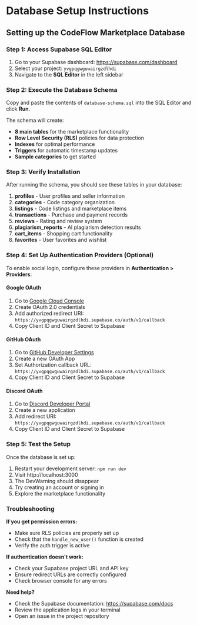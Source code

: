 # Database Setup Instructions

## Setting up the CodeFlow Marketplace Database

### Step 1: Access Supabase SQL Editor

1. Go to your Supabase dashboard: https://supabase.com/dashboard
2. Select your project: `yvgpqgwguwairgzdlhdi`
3. Navigate to the **SQL Editor** in the left sidebar

### Step 2: Execute the Database Schema

Copy and paste the contents of `database-schema.sql` into the SQL Editor and click **Run**.

The schema will create:

- **8 main tables** for the marketplace functionality
- **Row Level Security (RLS)** policies for data protection
- **Indexes** for optimal performance
- **Triggers** for automatic timestamp updates
- **Sample categories** to get started

### Step 3: Verify Installation

After running the schema, you should see these tables in your database:

1. **profiles** - User profiles and seller information
2. **categories** - Code category organization  
3. **listings** - Code listings and marketplace items
4. **transactions** - Purchase and payment records
5. **reviews** - Rating and review system
6. **plagiarism_reports** - AI plagiarism detection results
7. **cart_items** - Shopping cart functionality
8. **favorites** - User favorites and wishlist

### Step 4: Set Up Authentication Providers (Optional)

To enable social login, configure these providers in **Authentication > Providers**:

#### Google OAuth
1. Go to [Google Cloud Console](https://console.cloud.google.com/)
2. Create OAuth 2.0 credentials
3. Add authorized redirect URI: `https://yvgpqgwguwairgzdlhdi.supabase.co/auth/v1/callback`
4. Copy Client ID and Client Secret to Supabase

#### GitHub OAuth  
1. Go to [GitHub Developer Settings](https://github.com/settings/developers)
2. Create a new OAuth App
3. Set Authorization callback URL: `https://yvgpqgwguwairgzdlhdi.supabase.co/auth/v1/callback`
4. Copy Client ID and Client Secret to Supabase

#### Discord OAuth
1. Go to [Discord Developer Portal](https://discord.com/developers/applications)
2. Create a new application
3. Add redirect URI: `https://yvgpqgwguwairgzdlhdi.supabase.co/auth/v1/callback`
4. Copy Client ID and Client Secret to Supabase

### Step 5: Test the Setup

Once the database is set up:

1. Restart your development server: `npm run dev`
2. Visit http://localhost:3000 
3. The DevWarning should disappear
4. Try creating an account or signing in
5. Explore the marketplace functionality

### Troubleshooting

**If you get permission errors:**
- Make sure RLS policies are properly set up
- Check that the `handle_new_user()` function is created
- Verify the auth trigger is active

**If authentication doesn't work:**
- Check your Supabase project URL and API key
- Ensure redirect URLs are correctly configured
- Check browser console for any errors

**Need help?**
- Check the Supabase documentation: https://supabase.com/docs
- Review the application logs in your terminal
- Open an issue in the project repository
